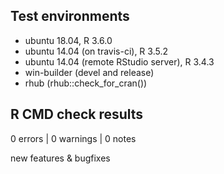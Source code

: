 ## Test environments
* ubuntu 18.04, R 3.6.0
* ubuntu 14.04 (on travis-ci), R 3.5.2
* ubuntu 14.04 (remote RStudio server), R 3.4.3
* win-builder (devel and release)
* rhub (rhub::check_for_cran())


## R CMD check results

0 errors | 0 warnings | 0 notes

new features & bugfixes
